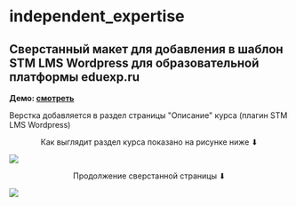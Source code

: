 ﻿# independent_expertise
## Сверстанный макет для добавления в шаблон STM LMS Wordpress для образовательной платформы eduexp.ru

<b><p>Демо: <a href="https://galimovanelli.github.io/independent_expertise/">смотреть</a></p></b>

<p>Верстка добавляется в раздел страницы "Описание" курса (плагин STM LMS Wordpress)</p>
<p align="center">Как выглядит раздел курса показано на рисунке ниже ⬇ </p>
<img src="https://sun9-33.userapi.com/impg/eHM8d8u3qi3U19e7kmWDL2jwPxmfwBTJG39CCw/prTAs42yp2k.jpg?size=1896x929&quality=96&sign=415bd21001e70fc82afacabde2ffacda&type=album">
<p align="center">Продолжение сверстанной страницы ⬇ </p>
<img src="https://sun9-73.userapi.com/impg/YmP2BtjJVlVCjd3a-r2dctXCRJ_4udQ1QpeUFg/2_2odA0TqBE.jpg?size=1919x895&quality=96&sign=ba8c744f08f049ceea3fd9a896f15d99&type=album">
